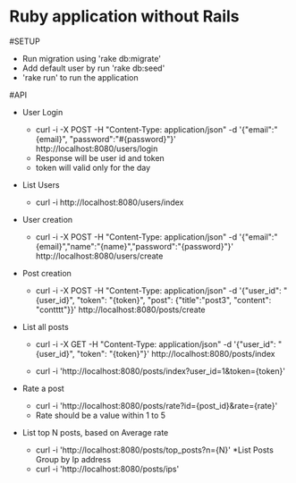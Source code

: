 # Ruby application without Rails

#SETUP
* Run migration using 'rake db:migrate'
* Add default user by run 'rake db:seed'
* 'rake run' to run the application

#API
* User Login 
   * curl -i -X POST -H "Content-Type: application/json" -d '{"email":"{email}", "password":"#{password}"}' http://localhost:8080/users/login
   * Response will be user id and token
   * token will valid only for the day

* List Users
  * curl -i  http://localhost:8080/users/index  
* User creation
  * curl -i -X POST -H "Content-Type: application/json" -d '{"email":"{email}","name":"{name}","password":"{password}"}' http://localhost:8080/users/create

* Post creation
  * curl -i -X POST -H "Content-Type: application/json" -d '{"user_id": "{user_id}", "token": "{token}", "post": {"title":"post3", "content": "contttt"}}' http://localhost:8080/posts/create

* List all posts
  * curl -i -X GET -H "Content-Type: application/json" -d '{"user_id": "{user_id}", "token": "{token}"}'  http://localhost:8080/posts/index  

  * curl -i  'http://localhost:8080/posts/index?user_id=1&token={token}'
* Rate a post
  * curl -i  'http://localhost:8080/posts/rate?id={post_id}&rate={rate}'
  * Rate should be a value within 1 to 5

* List top N posts, based on Average rate
  * curl -i  'http://localhost:8080/posts/top_posts?n={N}'
*List Posts Group by Ip address
  * curl -i  'http://localhost:8080/posts/ips'

